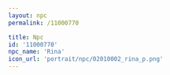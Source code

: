 ```yaml
---
layout: npc
permalink: /11000770

title: Npc
id: '11000770'
npc_name: 'Rina'
icon_url: 'portrait/npc/02010002_rina_p.png'
---
```

